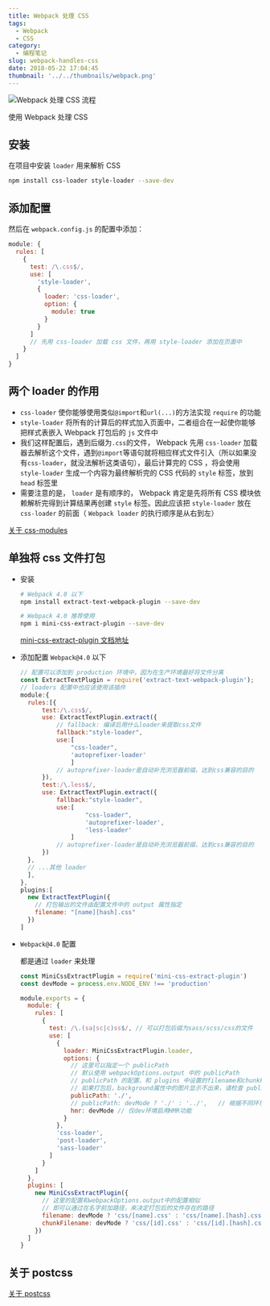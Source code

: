 ```yaml
---
title: Webpack 处理 CSS
tags:
  - Webpack
  - CSS
category:
  - 编程笔记
slug: webpack-handles-css
date: 2018-05-22 17:04:45
thumbnail: '../../thumbnails/webpack.png'
---
```


![Webpack 处理 CSS 流程](https://cdn.clearlywind.com/blog-images/images/webpack-handle-css.png)

使用 Webpack 处理 CSS

## 安装

在项目中安装 `loader` 用来解析 CSS

```bash
npm install css-loader style-loader --save-dev
```

## 添加配置

然后在 `webpack.config.js` 的配置中添加：

```js
module: {
  rules: [
    {
      test: /\.css$/,
      use: [
        'style-loader',
        {
          loader: 'css-loader',
          option: {
            module: true
          }
        }
      ]
      // 先用 css-loader 加载 css 文件，再用 style-loader 添加在页面中
    }
  ]
}
```

## 两个 loader 的作用

- `css-loader` 使你能够使用类似`@import`和`url(...)`的方法实现 `require` 的功能
- `style-loader` 将所有的计算后的样式加入页面中，二者组合在一起使你能够把样式表嵌入 Webpack 打包后的 `js` 文件中
- 我们这样配置后，遇到后缀为`.css`的文件， Webpack 先用 `css-loader` 加载器去解析这个文件，遇到`@import`等语句就将相应样式文件引入（所以如果没有`css-loader`，就没法解析这类语句），最后计算完的 CSS ，将会使用 `style-loader` 生成一个内容为最终解析完的 CSS 代码的 `style` 标签，放到 `head` 标签里
- 需要注意的是， `loader` 是有顺序的， Webpack 肯定是先将所有 CSS 模块依赖解析完得到计算结果再创建 `style` 标签。因此应该把 `style-loader` 放在 `css-loader` 的前面（ `Webpack loader` 的执行顺序是从右到左）

[关于 css-modules](/blog/about-css-modules)

## 单独将 css 文件打包

- 安装

  ```bash
  # Webpack 4.0 以下
  npm install extract-text-webpack-plugin --save-dev

  # Webpack 4.0 推荐使用
  npm i mini-css-extract-plugin --save-dev
  ```

  [mini-css-extract-plugin 文档地址](https://webpack.js.org/plugins/mini-css-extract-plugin/)

- 添加配置 `Webpack@4.0` 以下

  ```js
  // 配置可以添加到 production 环境中，因为在生产环境最好将文件分离
  const ExtractTextPlugin = require('extract-text-webpack-plugin');
  // loaders 配置中也应该使用该插件
  module:{
    rules:[{
        test:/\.css$/,
        use: ExtractTextPlugin.extract({
            // fallback: 编译后用什么loader来提取css文件
            fallback:"style-loader",
            use:[
                "css-loader",
                'autoprefixer-loader'
                ]
            // autoprefixer-loader是自动补充浏览器前缀，达到css兼容的目的
        }),
        test:/\.less$/,
        use: ExtractTextPlugin.extract({
            fallback:"style-loader",
            use:[
                    "css-loader",
                    'autoprefixer-loader',
                    'less-loader'
                ]
            // autoprefixer-loader是自动补充浏览器前缀，达到css兼容的目的
        })
    },
    // ...其他 loader
    ],
  },
  plugins:[
    new ExtractTextPlugin({
      // 打包输出的文件由配置文件中的 output 属性指定
      filename: "[name][hash].css"
    })
  ]
  ```

- `Webpack@4.0` 配置

  都是通过 `loader` 来处理

  ```js
  const MiniCssExtractPlugin = require('mini-css-extract-plugin')
  const devMode = process.env.NODE_ENV !== 'production'

  module.exports = {
    module: {
      rules: [
        {
          test: /\.(sa|sc|c)ss$/, // 可以打包后缀为sass/scss/css的文件
          use: [
            {
              loader: MiniCssExtractPlugin.loader,
              options: {
                // 这里可以指定一个 publicPath
                // 默认使用 webpackOptions.output 中的 publicPath
                // publicPath 的配置，和 plugins 中设置的filename和chunkFilename的名字有关
                // 如果打包后，background属性中的图片显示不出来，请检查 publicPath 的配置是否有误
                publicPath: './',
                // publicPath: devMode ? './' : '../',   // 根据不同环境指定不同的publicPath
                hmr: devMode // 仅dev环境启用HMR功能
              }
            },
            'css-loader',
            'post-loader',
            'sass-loader'
          ]
        }
      ]
    },
    plugins: [
      new MiniCssExtractPlugin({
        // 这里的配置和webpackOptions.output中的配置相似
        // 即可以通过在名字前加路径，来决定打包后的文件存在的路径
        filename: devMode ? 'css/[name].css' : 'css/[name].[hash].css',
        chunkFilename: devMode ? 'css/[id].css' : 'css/[id].[hash].css'
      })
    ]
  }
  ```

## 关于 postcss

[关于 postcss](/blog/what-is-postcss)
